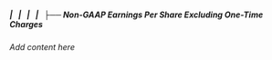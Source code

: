 ##### |   |   |   |   ├── Non-GAAP Earnings Per Share Excluding One-Time Charges

*Add content here*